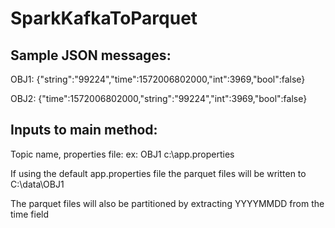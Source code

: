 # SparkKafkaToParquet

## Sample JSON messages:

OBJ1:
{"string":"99224","time":1572006802000,"int":3969,"bool":false}

OBJ2:
{"time":1572006802000,"string":"99224","int":3969,"bool":false}

## Inputs to main method:
Topic name, properties file:
ex: OBJ1 c:\app.properties

If using the default app.properties file the parquet files will be written to C:\data\OBJ1

The parquet files will also be partitioned by extracting YYYYMMDD from the time field 
